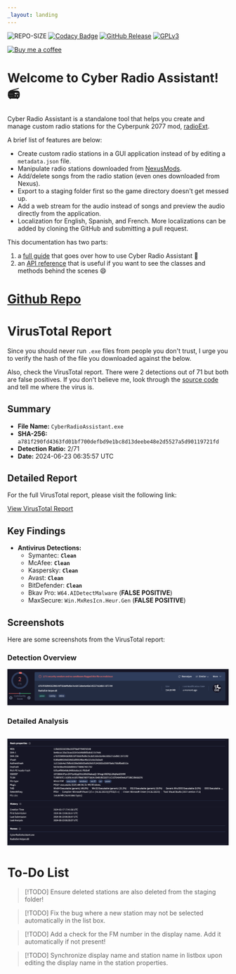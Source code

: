 ```yaml
---
_layout: landing
---
```


![REPO-SIZE](https://img.shields.io/github/repo-size/ethan-hann/CyberRadio-Assistant)
[![Codacy Badge](https://app.codacy.com/project/badge/Grade/210b2b0ad9a748a6a35e3f7048acdf95)](https://app.codacy.com/gh/ethan-hann/CyberRadio-Assistant/dashboard?utm_source=gh&utm_medium=referral&utm_content=&utm_campaign=Badge_grade)
[![GitHub Release](https://img.shields.io/github/v/release/ethan-hann/CyberRadio-Assistant?include_prereleases&display_name=release&style=flat)](https://github.com/ethan-hann/CyberRadio-Assistant/releases)
[![GPLv3](https://img.shields.io/static/v1.svg?label=📃%20License&message=GPL%20v3.0&color=informational)](https://choosealicense.com/licenses/gpl-3.0/)

[![Buy me a coffee](https://img.shields.io/static/v1.svg?label=Buy%20me%20a%20coffee&message=🥨&color=black&logo=buy%20me%20a%20coffee&logoColor=white&labelColor=6f4e37)](https://www.buymeacoffee.com/ethanhann) 

# Welcome to Cyber Radio Assistant! 📻

Cyber Radio Assistant is a standalone tool that helps you create and manage custom radio stations for the Cyberpunk 2077 mod, [radioExt](https://www.nexusmods.com/cyberpunk2077/mods/4591).

A brief list of features are below:

- Create custom radio stations in a GUI application instead of by editing a `metadata.json` file.
- Manipulate radio stations downloaded from [NexusMods](https://www.nexusmods.com/cyberpunk2077/).
- Add/delete songs from the radio station (even ones downloaded from Nexus).
- Export to a staging folder first so the game directory doesn't get messed up.
- Add a web stream for the audio instead of songs and preview the audio directly from the application.
- Localization for English, Spanish, and French. More localizations can be added by cloning the GitHub and submitting a pull request.

This documentation has two parts:
1) a [full guide](docs/introduction.md) that goes over how to use Cyber Radio Assistant 📃
2) an [API reference](api/RadioExt_Helper.forms.yml) that is useful if you want to see the classes and methods behind the scenes 😄

# [Github Repo](https://github.com/ethan-hann/CyberRadio-Assistant)

# VirusTotal Report

Since you should never run `.exe` files from people you don't trust, I urge you to verify the hash of the file you downloaded against the below.

Also, check the VirusTotal report. There were 2 detections out of 71 but both are false positives. If you don't believe me, look through the [source code](https://github.com/ethan-hann/CyberRadio-Assistant) and tell me where the virus is.

## Summary

- **File Name:** `CyberRadioAssistant.exe`
- **SHA-256:** 
`a781f290fd4363fd01bf700defbd9e1bc8d13deebe48e2d5527a5d90119721fd`
- **Detection Ratio:** 2/71
- **Date:** 2024-06-23 06:35:57 UTC

## Detailed Report

For the full VirusTotal report, please visit the following link:

[View VirusTotal Report](https://www.virustotal.com/gui/file/a781f290fd4363fd01bf700defbd9e1bc8d13deebe48e2d5527a5d90119721fd/detection)

## Key Findings

- **Antivirus Detections:** 
  - Symantec: **`Clean`**
  - McAfee: **`Clean`**
  - Kaspersky: **`Clean`**
  - Avast: **`Clean`**
  - BitDefender: **`Clean`**
  - Bkav Pro: `W64.AIDetectMalware` (**FALSE POSITIVE**)
  - MaxSecure: `Win.MxResIcn.Heur.Gen` (**FALSE POSITIVE**)

## Screenshots

Here are some screenshots from the VirusTotal report:

### Detection Overview
![vt_detection_overview](images/vt_detection_overview.png)

### Detailed Analysis
![vt_detailed_overview](images/vt_detailed_overview.png)
---
# To-Do List

> [!TODO]
> Ensure deleted stations are also deleted from the staging folder!

> [!TODO]
> Fix the bug where a new station may not be selected automatically in the list box.

> [!TODO]
> Add a check for the FM number in the display name. Add it automatically if not present!

> [!TODO]
> Synchronize display name and station name in listbox upon editing the display name in the station properties.